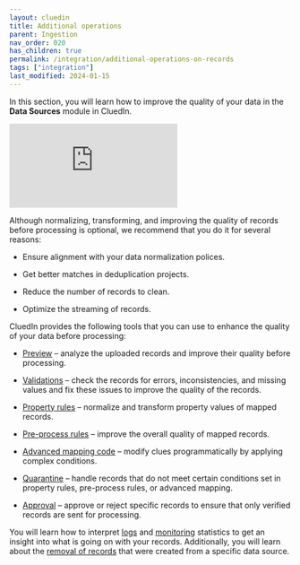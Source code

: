 ```yaml
---
layout: cluedin
title: Additional operations
parent: Ingestion
nav_order: 020
has_children: true
permalink: /integration/additional-operations-on-records
tags: ["integration"]
last_modified: 2024-01-15
---
```


In this section, you will learn how to improve the quality of your data in the **Data Sources** module in CluedIn.

<div class="videoFrame">
<iframe src="https://player.vimeo.com/video/896923320?h=e1e5c408c7&amp;badge=0&amp;autopause=0&amp;player_id=0&amp;app_id=58479" frameborder="0" allow="autoplay; fullscreen; picture-in-picture" title="Additional operations — rules, quarantine, and monitoring"></iframe>
</div>

Although normalizing, transforming, and improving the quality of records before processing is optional, we recommend that you do it for several reasons:

- Ensure alignment with your data normalization polices.

- Get better matches in deduplication projects.

- Reduce the number of records to clean.

- Optimize the streaming of records.

CluedIn provides the following tools that you can use to enhance the quality of your data before processing:

- [Preview](/integration/additional-operations-on-records/preview) – analyze the uploaded records and improve their quality before processing.

- [Validations](/integration/additional-operations-on-records/validations) – check the records for errors, inconsistencies, and missing values and fix these issues to improve the quality of the records.

- [Property rules](/integration/additional-operations-on-records/property-rules) – normalize and transform property values of mapped records.

- [Pre-process rules](/integration/additional-operations-on-records/preprocess-rules) – improve the overall quality of mapped records.

- [Advanced mapping code](/integration/additional-operations-on-records/advanced-mapping-code) – modify clues programmatically by applying complex conditions.

- [Quarantine](/integration/additional-operations-on-records/quarantine) – handle records that do not meet certain conditions set in property rules, pre-process rules, or advanced mapping.

- [Approval](/integration/additional-operations-on-records/approval) – approve or reject specific records to ensure that only verified records are sent for processing.

You will learn how to interpret [logs](/integration/additional-operations-on-records/logs) and [monitoring](/integration/additional-operations-on-records/monitoring) statistics to get an insight into what is going on with your records. Additionally, you will learn about the [removal of records](/integration/additional-operations-on-records/remove-records) that were created from a specific data source.